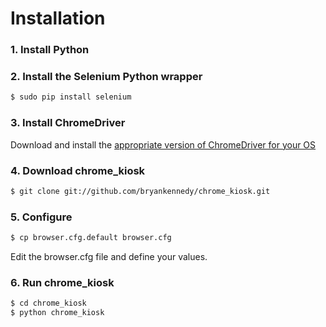 # Installation
### 1. Install Python
### 2. Install the Selenium Python wrapper

```bash
$ sudo pip install selenium
```

### 3. Install ChromeDriver
Download and install the [appropriate version of ChromeDriver for your OS](http://code.google.com/p/chromedriver/downloads/list)

### 4. Download chrome_kiosk
```bash
$ git clone git://github.com/bryankennedy/chrome_kiosk.git
```

### 5. Configure
```bash
$ cp browser.cfg.default browser.cfg
```
Edit the browser.cfg file and define your values.

### 6. Run chrome_kiosk
```bash
$ cd chrome_kiosk
$ python chrome_kiosk
```

